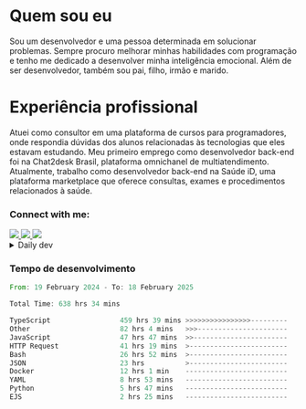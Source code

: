 # Quem sou eu
Sou um desenvolvedor e uma pessoa determinada em solucionar problemas. Sempre procuro melhorar minhas habilidades com programação e tenho me dedicado a desenvolver minha inteligência emocional. Além de ser desenvolvedor, também sou pai, filho, irmão e marido.

# Experiência profissional
Atuei como consultor em uma plataforma de cursos para programadores, onde respondia dúvidas dos alunos relacionadas às tecnologias que eles estavam estudando.
Meu primeiro emprego como desenvolvedor back-end foi na Chat2desk Brasil, plataforma omnichanel de multiatendimento.
Atualmente, trabalho como desenvolvedor back-end na Saúde iD, uma plataforma marketplace que oferece consultas, exames e procedimentos relacionados à saúde.

### Connect with me:
<a href="https://www.linkedin.com/in/theusmoreira" target="_blank" >
<img src="https://img.shields.io/badge/linkedin-%230077B5.svg?&style=for-the-badge&logo=linkedin&logoColor=white ">
</a>
<a href="https://www.instagram.com/matheus.s.moreira/" target="_blank">
<img src="https://img.shields.io/badge/instagram-%23E4405F.svg?&style=for-the-badge&logo=instagram&logoColor=white">
</a>
<a href="mailto:matheussm301@gmail.com"  target="_blank">
<img src="https://img.shields.io/badge/gmail-%23E4405F.svg?&style=for-the-badge&logo=gmail&logoColor=white">
</a>


<details>
  <summary>Daily dev </summary>
<p>
  <a href="https://app.daily.dev/matheussantos"><img src="https://github.com/matheus-santos-moreira/matheus-santos-moreira/blob/master/devcard.svg" width="200" alt="Matheus Santos's Dev Card"/></a>
 </p>
</details>

<h3>Tempo de desenvolvimento</h3>

<!--START_SECTION:waka-->

```rust
From: 19 February 2024 - To: 18 February 2025

Total Time: 638 hrs 34 mins

TypeScript                 459 hrs 39 mins >>>>>>>>>>>>>>>>---------   63.78 %
Other                      82 hrs 4 mins   >>>----------------------   11.39 %
JavaScript                 47 hrs 47 mins  >>-----------------------   06.63 %
HTTP Request               41 hrs 19 mins  >------------------------   05.74 %
Bash                       26 hrs 52 mins  >------------------------   03.73 %
JSON                       23 hrs          >------------------------   03.19 %
Docker                     12 hrs 1 min    -------------------------   01.67 %
YAML                       8 hrs 53 mins   -------------------------   01.23 %
Python                     5 hrs 47 mins   -------------------------   00.80 %
EJS                        2 hrs 25 mins   -------------------------   00.34 %
```

<!--END_SECTION:waka-->
